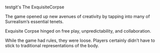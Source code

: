 testgit's The ExquisiteCorpse


The game opened up new avenues of creativity by tapping into many of Surrealism’s essential tenets.

Exquisite Corpse hinged on free play, unpredictability, and collaboration.

While the game had rules, they were loose. Players certainly didn’t have to stick to traditional representations of the body. 

